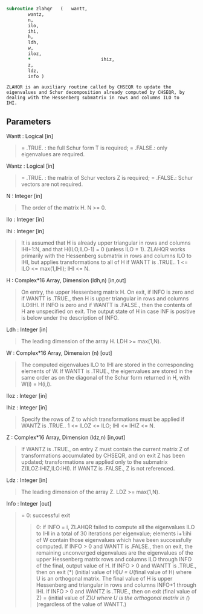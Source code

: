 ```fortran
subroutine zlahqr	(	wantt,
		wantz,
		n,
		ilo,
		ihi,
		h,
		ldh,
		w,
		iloz,
		*                          ihiz,
		z,
		ldz,
		info )
```

    ZLAHQR is an auxiliary routine called by CHSEQR to update the
    eigenvalues and Schur decomposition already computed by CHSEQR, by
    dealing with the Hessenberg submatrix in rows and columns ILO to
    IHI.

## Parameters
Wantt : Logical [in]
> = .TRUE. : the full Schur form T is required;
> = .FALSE.: only eigenvalues are required.

Wantz : Logical [in]
> = .TRUE. : the matrix of Schur vectors Z is required;
> = .FALSE.: Schur vectors are not required.

N : Integer [in]
> The order of the matrix H.  N >= 0.

Ilo : Integer [in]

Ihi : Integer [in]
> It is assumed that H is already upper triangular in rows and
> columns IHI+1:N, and that H(ILO,ILO-1) = 0 (unless ILO = 1).
> ZLAHQR works primarily with the Hessenberg submatrix in rows
> and columns ILO to IHI, but applies transformations to all of
> H if WANTT is .TRUE..
> 1 <= ILO <= max(1,IHI); IHI <= N.

H : Complex*16 Array, Dimension (ldh,n) [in,out]
> On entry, the upper Hessenberg matrix H.
> On exit, if INFO is zero and if WANTT is .TRUE., then H
> is upper triangular in rows and columns ILO:IHI.  If INFO
> is zero and if WANTT is .FALSE., then the contents of H
> are unspecified on exit.  The output state of H in case
> INF is positive is below under the description of INFO.

Ldh : Integer [in]
> The leading dimension of the array H. LDH >= max(1,N).

W : Complex*16 Array, Dimension (n) [out]
> The computed eigenvalues ILO to IHI are stored in the
> corresponding elements of W. If WANTT is .TRUE., the
> eigenvalues are stored in the same order as on the diagonal
> of the Schur form returned in H, with W(i) = H(i,i).

Iloz : Integer [in]

Ihiz : Integer [in]
> Specify the rows of Z to which transformations must be
> applied if WANTZ is .TRUE..
> 1 <= ILOZ <= ILO; IHI <= IHIZ <= N.

Z : Complex*16 Array, Dimension (ldz,n) [in,out]
> If WANTZ is .TRUE., on entry Z must contain the current
> matrix Z of transformations accumulated by CHSEQR, and on
> exit Z has been updated; transformations are applied only to
> the submatrix Z(ILOZ:IHIZ,ILO:IHI).
> If WANTZ is .FALSE., Z is not referenced.

Ldz : Integer [in]
> The leading dimension of the array Z. LDZ >= max(1,N).

Info : Integer [out]
> = 0:   successful exit
> > 0:   if INFO = i, ZLAHQR failed to compute all the
> eigenvalues ILO to IHI in a total of 30 iterations
> per eigenvalue; elements i+1:ihi of W contain
> those eigenvalues which have been successfully
> computed.
> If INFO > 0 and WANTT is .FALSE., then on exit,
> the remaining unconverged eigenvalues are the
> eigenvalues of the upper Hessenberg matrix
> rows and columns ILO through INFO of the final,
> output value of H.
> If INFO > 0 and WANTT is .TRUE., then on exit
> (*)       (initial value of H)*U  = U*(final value of H)
> where U is an orthogonal matrix.    The final
> value of H is upper Hessenberg and triangular in
> rows and columns INFO+1 through IHI.
> If INFO > 0 and WANTZ is .TRUE., then on exit
> (final value of Z)  = (initial value of Z)*U
> where U is the orthogonal matrix in (*)
> (regardless of the value of WANTT.)

